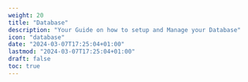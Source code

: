 ```yaml
---
weight: 20
title: "Database"
description: "Your Guide on how to setup and Manage your Database"
icon: "database"
date: "2024-03-07T17:25:04+01:00"
lastmod: "2024-03-07T17:25:04+01:00"
draft: false
toc: true
---
```

